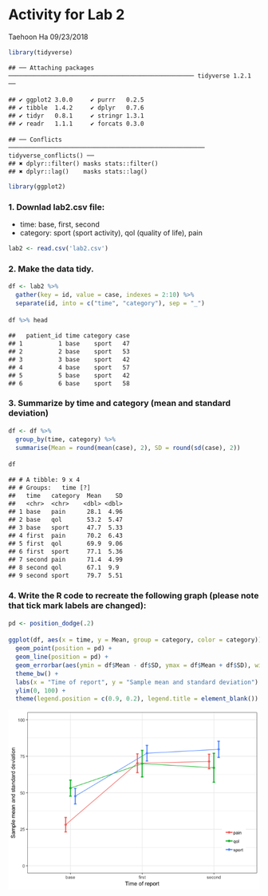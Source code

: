 Activity for Lab 2
================
Taehoon Ha
09/23/2018

``` r
library(tidyverse)
```

    ## ── Attaching packages ──────────────────────────────────────────────────── tidyverse 1.2.1 ──

    ## ✔ ggplot2 3.0.0     ✔ purrr   0.2.5
    ## ✔ tibble  1.4.2     ✔ dplyr   0.7.6
    ## ✔ tidyr   0.8.1     ✔ stringr 1.3.1
    ## ✔ readr   1.1.1     ✔ forcats 0.3.0

    ## ── Conflicts ─────────────────────────────────────────────────────── tidyverse_conflicts() ──
    ## ✖ dplyr::filter() masks stats::filter()
    ## ✖ dplyr::lag()    masks stats::lag()

``` r
library(ggplot2)
```

### 1. Downlad lab2.csv file:

-   time: base, first, second
-   category: sport (sport activity), qol (quality of life), pain

``` r
lab2 <- read.csv('lab2.csv')
```

### 2. Make the data tidy.

``` r
df <- lab2 %>%
  gather(key = id, value = case, indexes = 2:10) %>%
  separate(id, into = c("time", "category"), sep = "_")

df %>% head
```

    ##   patient_id time category case
    ## 1          1 base    sport   47
    ## 2          2 base    sport   53
    ## 3          3 base    sport   42
    ## 4          4 base    sport   57
    ## 5          5 base    sport   42
    ## 6          6 base    sport   58

### 3. Summarize by time and category (mean and standard deviation)

``` r
df <- df %>% 
  group_by(time, category) %>%
  summarise(Mean = round(mean(case), 2), SD = round(sd(case), 2))

df
```

    ## # A tibble: 9 x 4
    ## # Groups:   time [?]
    ##   time   category  Mean    SD
    ##   <chr>  <chr>    <dbl> <dbl>
    ## 1 base   pain      28.1  4.96
    ## 2 base   qol       53.2  5.47
    ## 3 base   sport     47.7  5.33
    ## 4 first  pain      70.2  6.43
    ## 5 first  qol       69.9  9.06
    ## 6 first  sport     77.1  5.36
    ## 7 second pain      71.4  4.99
    ## 8 second qol       67.1  9.9 
    ## 9 second sport     79.7  5.51

### 4. Write the R code to recreate the following graph (please note that tick mark labels are changed):

``` r
pd <- position_dodge(.2)

ggplot(df, aes(x = time, y = Mean, group = category, color = category)) +
  geom_point(position = pd) +
  geom_line(position = pd) +
  geom_errorbar(aes(ymin = df$Mean - df$SD, ymax = df$Mean + df$SD), width = 0.1, size = 1, position = pd ) +
  theme_bw() +
  labs(x = "Time of report", y = "Sample mean and standard deviation") +
  ylim(0, 100) +
  theme(legend.position = c(0.9, 0.2), legend.title = element_blank())
```

![](activity2_recreation_files/figure-markdown_github/unnamed-chunk-5-1.png)
